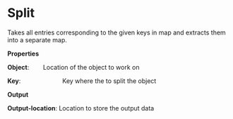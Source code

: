# Split

Takes all entries corresponding to the given keys in map and extracts them into a separate map.

 **Properties**
 

**Object**:                   Location of the object to work on

**Key**:                        Key where the to split the object

 **Output**
 

**Output-location**: Location to store the output data